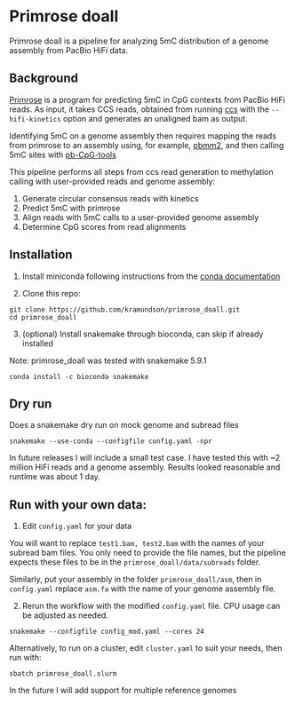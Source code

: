 # Primrose doall

Primrose doall is a pipeline for analyzing 5mC distribution of a genome assembly from PacBio HiFi data.

## Background

[Primrose][1] is a program for predicting 5mC in CpG contexts from PacBio HiFi reads.
As input, it takes CCS reads, obtained from running [ccs][2] with the ```--hifi-kinetics``` option
and generates an unaligned bam as output.

Identifying 5mC on a genome assembly then requires mapping the reads from primrose to an
assembly using, for example, [pbmm2][3], and then calling 5mC sites with [pb-CpG-tools][4]

This pipeline performs all steps from ccs read generation to methylation calling with user-provided reads and genome assembly:

1. Generate circular consensus reads with kinetics
2. Predict 5mC with primrose
3. Align reads with 5mC calls to a user-provided genome assembly
4. Determine CpG scores from read alignments

## Installation

1. Install miniconda following instructions from the [conda documentation][5]

2. Clone this repo:

```
git clone https://github.com/kramundson/primrose_doall.git
cd primrose_doall
```

3. (optional) Install snakemake through bioconda, can skip if already installed

Note: primrose_doall was tested with snakemake 5.9.1

```
conda install -c bioconda snakemake
```

## Dry run

Does a snakemake dry run on mock genome and subread files

```
snakemake --use-conda --configfile config.yaml -npr
```

In future releases I will include a small test case. I have tested this with ~2 million
HiFi reads and a genome assembly. Results looked reasonable and runtime was about 1 day.

## Run with your own data:

1. Edit ```config.yaml``` for your data

You will want to replace ```test1.bam, test2.bam``` with the names of your subread bam
files. You only need to provide the file names, but the pipeline expects these files to be
in the ```primrose_doall/data/subreads``` folder.

Similarly, put your assembly in the folder ```primrose_doall/asm```, then in ```config.yaml```
replace ```asm.fa``` with the name of your genome assembly file.

2. Rerun the workflow with the modified ```config.yaml``` file. CPU usage can be adjusted as needed.

```
snakemake --configfile config_mod.yaml --cores 24
```

Alternatively, to run on a cluster, edit ```cluster.yaml``` to suit your needs, then run with:

```
sbatch primrose_doall.slurm
```

In the future I will add support for multiple reference genomes

[1]: https://github.com/PacificBiosciences/primrose
[2]: https://ccs.how/
[3]: https://github.com/PacificBiosciences/pbmm2
[4]: https://github.com/PacificBiosciences/pb-CpG-tools
[5]: https://conda.io/projects/conda/en/stable/user-guide/install/index.html#regular-installation
